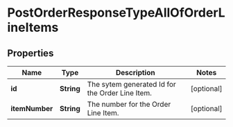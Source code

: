 

# PostOrderResponseTypeAllOfOrderLineItems


## Properties

| Name | Type | Description | Notes |
|------------ | ------------- | ------------- | -------------|
|**id** | **String** | The sytem generated Id for the Order Line Item. |  [optional] |
|**itemNumber** | **String** | The number for the Order Line Item. |  [optional] |



